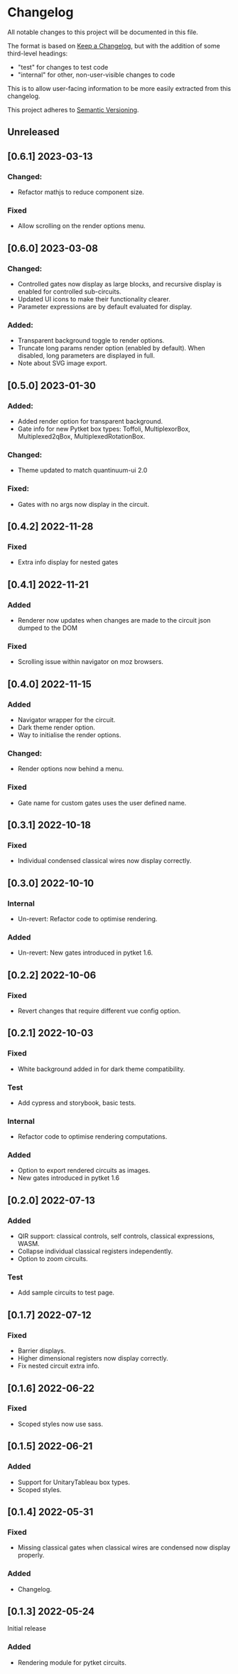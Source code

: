 # Changelog

All notable changes to this project will be documented in this file.

The format is based on [Keep a Changelog](https://keepachangelog.com/en/1.0.0/), but with the addition of some third-level headings:

- "test" for changes to test code
- "internal" for other, non-user-visible changes to code

This is to allow user-facing information to be more easily extracted from this changelog.

This project adheres to [Semantic Versioning](https://semver.org/spec/v2.0.0.html).

## Unreleased

## [0.6.1] 2023-03-13
### Changed:
- Refactor mathjs to reduce component size.

### Fixed
- Allow scrolling on the render options menu.

## [0.6.0] 2023-03-08
### Changed:
- Controlled gates now display as large blocks, and recursive display is enabled for controlled sub-circuits.
- Updated UI icons to make their functionality clearer.
- Parameter expressions are by default evaluated for display.

### Added:
- Transparent background toggle to render options.
- Truncate long params render option (enabled by default). When disabled, long parameters are displayed in full.
- Note about SVG image export.

## [0.5.0] 2023-01-30
### Added:
- Added render option for transparent background.
- Gate info for new Pytket box types: Toffoli, MultiplexorBox, Multiplexed2qBox, MultiplexedRotationBox.

### Changed:
- Theme updated to match quantinuum-ui 2.0

### Fixed:
- Gates with no args now display in the circuit.

## [0.4.2] 2022-11-28
### Fixed
- Extra info display for nested gates

## [0.4.1] 2022-11-21
### Added
- Renderer now updates when changes are made to the circuit json dumped to the DOM
### Fixed
- Scrolling issue within navigator on moz browsers.

## [0.4.0] 2022-11-15
### Added
- Navigator wrapper for the circuit.
- Dark theme render option.
- Way to initialise the render options.

### Changed:
- Render options now behind a menu.

### Fixed
- Gate name for custom gates uses the user defined name.

## [0.3.1] 2022-10-18
### Fixed
- Individual condensed classical wires now display correctly.

## [0.3.0] 2022-10-10
### Internal
- Un-revert: Refactor code to optimise rendering.

### Added
- Un-revert: New gates introduced in pytket 1.6.

## [0.2.2] 2022-10-06
### Fixed
- Revert changes that require different vue config option.

## [0.2.1] 2022-10-03
### Fixed
- White background added in for dark theme compatibility.

### Test
- Add cypress and storybook, basic tests.

### Internal
- Refactor code to optimise rendering computations.

### Added
- Option to export rendered circuits as images.
- New gates introduced in pytket 1.6

## [0.2.0] 2022-07-13
### Added
- QIR support: classical controls, self controls, classical expressions, WASM.
- Collapse individual classical registers independently.
- Option to zoom circuits.

### Test
- Add sample circuits to test page.

## [0.1.7] 2022-07-12
### Fixed
- Barrier displays.
- Higher dimensional registers now display correctly.
- Fix nested circuit extra info.

## [0.1.6] 2022-06-22
### Fixed
- Scoped styles now use sass.

## [0.1.5] 2022-06-21
### Added
- Support for UnitaryTableau box types.
- Scoped styles.

## [0.1.4] 2022-05-31
### Fixed
- Missing classical gates when classical wires are condensed now display properly.

### Added
- Changelog.

## [0.1.3] 2022-05-24
Initial release
### Added
- Rendering module for pytket circuits.


